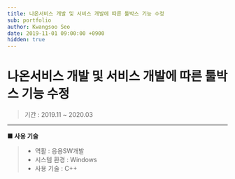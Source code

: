 ```yaml
---
title: 나온서비스 개발 및 서비스 개발에 따른 툴박스 기능 수정
sub: portfolio
author: Kwangsoo Seo
date: 2019-11-01 09:00:00 +0900
hidden: true
---
```


# 나온서비스 개발 및 서비스 개발에 따른 툴박스 기능 수정
> 기간 : 2019.11 ~ 2020.03

---

**■ 사용 기술**

>  * 역활 : 응용SW개발
>  * 시스템 환경 : Windows
>  * 사용 기술 : C++


